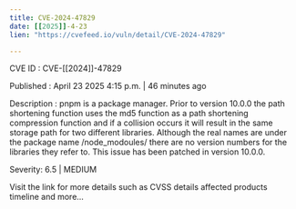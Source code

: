 ```yaml
---
title: CVE-2024-47829
date: [[2025]]-4-23
lien: "https://cvefeed.io/vuln/detail/CVE-2024-47829"

---
```


CVE ID : CVE-[[2024]]-47829

Published :  April 23
2025
4:15 p.m. | 46 minutes ago

Description : pnpm is a package manager. Prior to version 10.0.0
the path shortening function uses the md5 function as a path shortening compression function
and if a collision occurs
it will result in the same storage path for two different libraries. Although the real names are under the package name /node_modoules/
there are no version numbers for the libraries they refer to. This issue has been patched in version 10.0.0.

Severity: 6.5 | MEDIUM

Visit the link for more details
such as CVSS details
affected products
timeline
and more...
